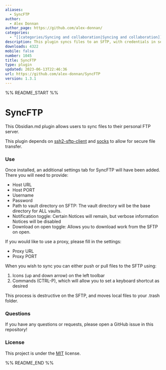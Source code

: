 ```yaml
---
aliases:
  - SyncFTP
author:
  - Alex Donnan
author_page: https://github.com/alex-donnan/
categories:
  - "[[categories/Syncing and collaboration|Syncing and collaboration]]"
description: This plugin syncs files to an SFTP, with credentials in settings.
downloads: 4322
mobile: false
number: 1045
title: SyncFTP
type: plugin
updated: 2023-06-13T22:46:36
url: https://github.com/alex-donnan/SyncFTP
version: 1.3.1
---
```


%% README_START %%

# SyncFTP

This Obsidian.md plugin allows users to sync files to their personal FTP server.

This plugin depends on [ssh2-sftp-client](https://www.npmjs.com/package/ssh2-sftp-client) and [socks](https://www.npmjs.com/package/socks) to allow for secure file transfer. 

### Use
Once installed, an additional settings tab for SyncFTP will have been added. There you will need to provide:
- Host URL
- Host PORT
- Username
- Password
- Path to vault directory on SFTP: The vault directory will be the base directory for ALL vaults. 
- Notification toggle: Certain Notices will remain, but verbose information Notices will be disabled
- Download on open toggle: Allows you to download work from the SFTP on open.

If you would like to use a proxy, please fill in the settings:
- Proxy URL
- Proxy PORT

When you wish to sync you can either push or pull files to the SFTP using:
1. Icons (up and down arrow) on the left toolbar
2. Commands (CTRL-P), which will allow you to set a keyboard shortcut as desired

This process is destructive on the SFTP, and moves local files to your .trash folder.

### Questions
If you have any questions or requests, please open a GitHub issue in this repository!

### License
This project is under the [MIT](https://en.wikipedia.org/wiki/MIT_License) license.

%% README_END %%